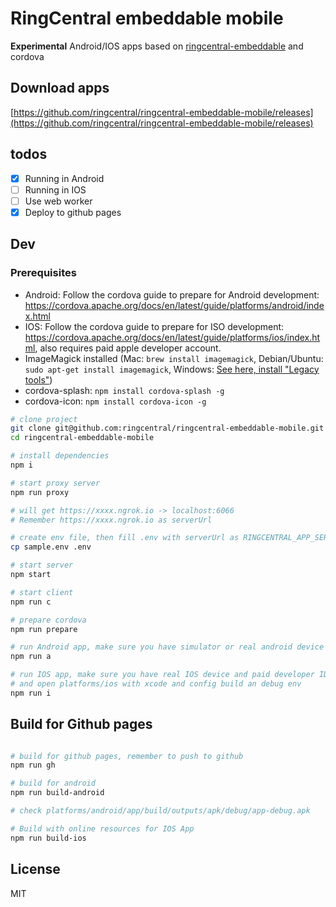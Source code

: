 # RingCentral embeddable mobile

**Experimental** Android/IOS apps based on [ringcentral-embeddable](https://github.com/ringcentral/ringcentral-embeddable) and cordova

## Download apps

[https://github.com/ringcentral/ringcentral-embeddable-mobile/releases](https://github.com/ringcentral/ringcentral-embeddable-mobile/releases)

## todos

- [x] Running in Android
- [ ] Running in IOS
- [ ] Use web worker
- [x] Deploy to github pages

## Dev

### Prerequisites

- Android: Follow the cordova guide to prepare for Android development: https://cordova.apache.org/docs/en/latest/guide/platforms/android/index.html
- IOS: Follow the cordova guide to prepare for ISO development: https://cordova.apache.org/docs/en/latest/guide/platforms/ios/index.html, also requires paid apple developer account.
- ImageMagick installed (Mac: `brew install imagemagick`, Debian/Ubuntu: `sudo apt-get install imagemagick`, Windows: [See here, install "Legacy tools"](http://www.imagemagick.org/script/binary-releases.php#windows))
- cordova-splash: `npm install cordova-splash -g`
- cordova-icon: `npm install cordova-icon -g`

```bash
# clone project
git clone git@github.com:ringcentral/ringcentral-embeddable-mobile.git
cd ringcentral-embeddable-mobile

# install dependencies
npm i

# start proxy server
npm run proxy

# will get https://xxxx.ngrok.io -> localhost:6066
# Remember https://xxxx.ngrok.io as serverUrl

# create env file, then fill .env with serverUrl as RINGCENTRAL_APP_SERVER and RINGCENTRAL_CLIENT_ID and RINGCENTRAL_CLIENT_SECRET if you have
cp sample.env .env

# start server
npm start

# start client
npm run c

# prepare cordova
npm run prepare

# run Android app, make sure you have simulator or real android device ready
npm run a

# run IOS app, make sure you have real IOS device and paid developer ID ready,
# and open platforms/ios with xcode and config build an debug env
npm run i
```

## Build for Github pages

```bash

# build for github pages, remember to push to github
npm run gh

# build for android
npm run build-android

# check platforms/android/app/build/outputs/apk/debug/app-debug.apk

# Build with online resources for IOS App
npm run build-ios

```

## License

MIT
